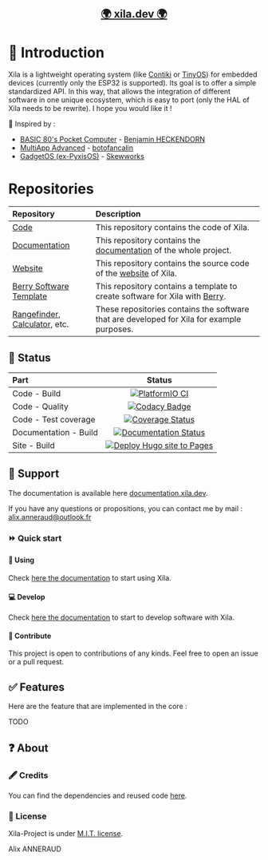 <h2>
<p align="center">
<a href="https://xila.dev">🌍 xila.dev 🌍</a>
</p>
</h2>

# 📰 Introduction

Xila is a lightweight operating system (like [Contiki](https://github.com/contiki-os/contiki "Contiki") or [TinyOS](https://github.com/tinyos/tinyos-main "TinyOS")) for embedded devices (currently only the ESP32 is supported). Its goal is to offer a simple standardized API. In this way, that allows the integration of different software in one unique ecosystem, which is easy to port (only the HAL of Xila needs to be rewrite). I hope you would like it !

💭 Inspired by :
- [BASIC 80's Pocket Computer](https://www.youtube.com/watch?v=Hjdj14C_jAI "BASIC 80's Pocket Computer") - [Benjamin HECKENDORN](https://www.benheck.com/ "Benjamin HECKENDORN")
- [MultiApp Advanced](https://github.com/botofancalin/M5Stack-MultiApp-Advanced "MultiApp Advanced") - [botofancalin](https://github.com/botofancalin "botofancalin")
- [GadgetOS (ex-PyxisOS)](https://www.skewworks.com/pyxis "GadgetOS (ex-PyxisOS)") - [Skewworks](https://www.skewworks.com "Skewworks")


# Repositories

| Repository | Description |
| :--- | :--- |
| [Code](https://github.com/Xila-Project/Code) | This repository contains the code of Xila. |
| [Documentation](https://github.com/Xila-Project/Documentation) | This repository contains the [documentation](https//documentation.xila.dev) of the whole project. |
| [Website](https://github.com/Xila-Project/Website) | This repository contains the source code of the [website](https://xila.dev) of Xila. |
| [Berry Software Template](https://github.com/Xila-Project/Berry_Software_Template) | This repository contains a template to create software for Xila with [Berry](https://github.com/berry-lang/berry). |
| [Rangefinder](https://github.com/Xila-Project/Rangefinder), [Calculator](https://github.com/Xila-Project/Calculator), etc. | These repositories contains the software that are developed for Xila for example purposes. |

## 🚦 Status

| Part | Status |
| :--- | :---: |
| Code - Build | [![PlatformIO CI](https://github.com/AlixANNERAUD/Xila/actions/workflows/build_code.yml/badge.svg)](https://github.com/AlixANNERAUD/Xila/actions/workflows/build_code.yml) |
| Code - Quality | [![Codacy Badge](https://app.codacy.com/project/badge/Grade/680473cc9fca4e059c6055d93315f65c)](https://app.codacy.com/gh/Xila-Project/Code/dashboard?utm_source=gh&utm_medium=referral&utm_content=&utm_campaign=Badge_grade) |
| Code - Test coverage | [![Coverage Status](https://coveralls.io/repos/github/AlixANNERAUD/Xila/badge.svg?branch=main)](https://coveralls.io/github/AlixANNERAUD/Xila?branch=main) |
| Documentation - Build | [![Documentation Status](https://readthedocs.org/projects/xila/badge/?version=latest)](https://xila.readthedocs.io/en/latest/?badge=latest) |
| Site - Build| [![Deploy Hugo site to Pages](https://github.com/AlixANNERAUD/Xila_Site/actions/workflows/hugo.yml/badge.svg)](https://github.com/AlixANNERAUD/Xila_Site/actions/workflows/hugo.yml) |

## 📄 Support

The documentation is available here [documentation.xila.dev](https://documentation.xila.dev/ "Xila documentation").

If you have any questions or propositions, you can contact me by mail : [alix.anneraud@outlook.fr](mailto:alix.anneraud@outlook.fr) 

### ⏩ Quick start

#### 🔰 Using

Check [here the documentation](https://documentation.xila.dev/en/latest/Introduction/Get%20started/Use.html) to start using Xila.

#### 💻 Develop

Check [here the documentation](https://documentation.xila.dev/en/latest/Introduction/Get%20started/Developpment.html) to start to develop software with Xila.

#### 🔬 Contribute

This project is open to contributions of any kinds. Feel free to open an issue or a pull request.

## ✅ Features

Here are the feature that are implemented in the core :

TODO

## ❓ About

### 🖋️ Credits

You can find the dependencies and reused code [here](https://documentation.xila.dev/en/latest/About/Credits.html).

### 🧾 License

Xila-Project is under [M.I.T. license](https://alix-anneraud.mit-license.org/ "M.I.T. licence").

Alix ANNERAUD